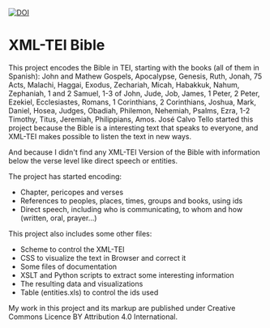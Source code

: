 [![DOI](https://zenodo.org/badge/DOI/10.5281/zenodo.1163526.svg)](https://doi.org/10.5281/zenodo.1163526)

# XML-TEI Bible

This project encodes the Bible in TEI, starting with the books (all of them in Spanish): John and Mathew Gospels, Apocalypse, Genesis, Ruth, Jonah, 75  Acts, Malachi, Haggai, Exodus, Zechariah, Micah, Habakkuk, Nahum, Zephaniah, 1 and 2 Samuel, 1-3 of John, Jude, Job, James, 1 Peter, 2 Peter, Ezekiel, Ecclesiastes, Romans, 1 Corinthians, 2 Corinthians, Joshua, Mark, Daniel, Hosea, Judges, Obadiah, Philemon, Nehemiah, Psalms, Ezra, 1-2 Timothy,  Titus, Jeremiah, Philippians, Amos. José Calvo Tello started this project because the Bible is a interesting text that speaks to everyone, and XML-TEI makes possible to listen the text in new ways. 

And because I didn't find any XML-TEI Version of the Bible with information below the verse level like direct speech or entities.

The project has started encoding:
* Chapter, pericopes and verses
* References to peoples, places, times, groups and books, using ids
* Direct speech, including who is communicating, to whom and how (written, oral, prayer...)

This project also includes some other files:
* Scheme to control the XML-TEI
* CSS to visualize the text in Browser and correct it
* Some files of documentation
* XSLT and Python scripts to extract some interesting information
* The resulting data and visualizations
* Table (entities.xls) to control the ids used

My work in this project and its markup are published under Creative Commons Licence BY Attribution 4.0 International.
